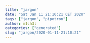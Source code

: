 ```yaml
---
title: "jargon"
date: "Sat Jan 11 21:10:21 CET 2020"
tags: ["jargon", "pipotron"]
author: m1ch3l
categories: ["generated"]
slug: "jargon/2020-01-11-21:10:21"
---
```



